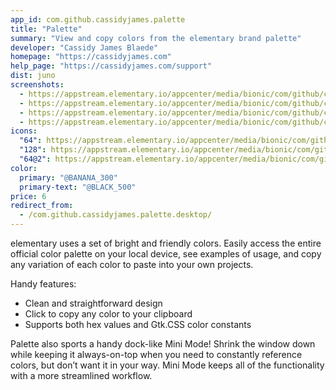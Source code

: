 ```yaml
---
app_id: com.github.cassidyjames.palette
title: "Palette"
summary: "View and copy colors from the elementary brand palette"
developer: "Cassidy James Blaede"
homepage: "https://cassidyjames.com"
help_page: "https://cassidyjames.com/support"
dist: juno
screenshots:
  - https://appstream.elementary.io/appcenter/media/bionic/com/github/cassidyjames.palette/E8BF336542626530D6B986A0DEA52205/screenshots/image-1_orig.png
  - https://appstream.elementary.io/appcenter/media/bionic/com/github/cassidyjames.palette/E8BF336542626530D6B986A0DEA52205/screenshots/image-2_orig.png
  - https://appstream.elementary.io/appcenter/media/bionic/com/github/cassidyjames.palette/E8BF336542626530D6B986A0DEA52205/screenshots/image-3_orig.png
  - https://appstream.elementary.io/appcenter/media/bionic/com/github/cassidyjames.palette/E8BF336542626530D6B986A0DEA52205/screenshots/image-4_orig.png
icons:
  "64": https://appstream.elementary.io/appcenter/media/bionic/com/github/cassidyjames.palette/E8BF336542626530D6B986A0DEA52205/icons/64x64/com.github.cassidyjames.palette_com.github.cassidyjames.palette.png
  "128": https://appstream.elementary.io/appcenter/media/bionic/com/github/cassidyjames.palette/E8BF336542626530D6B986A0DEA52205/icons/128x128/com.github.cassidyjames.palette_com.github.cassidyjames.palette.png
  "64@2": https://appstream.elementary.io/appcenter/media/bionic/com/github/cassidyjames.palette/E8BF336542626530D6B986A0DEA52205/icons/64x64@2/com.github.cassidyjames.palette_com.github.cassidyjames.palette.png
color:
  primary: "@BANANA_300"
  primary-text: "@BLACK_500"
price: 6
redirect_from:
  - /com.github.cassidyjames.palette.desktop/
---
```


<p>elementary uses a set of bright and friendly colors. Easily access the entire official color palette on your local device, see examples of usage, and copy any variation of each color to paste into your own projects.</p>
<p>Handy features:</p>
<ul>
  <li>Clean and straightforward design</li>
  <li>Click to copy any color to your clipboard</li>
  <li>Supports both hex values and Gtk.CSS color constants</li>
</ul>
<p>Palette also sports a handy dock-like Mini Mode! Shrink the window down while keeping it always-on-top when you need to constantly reference colors, but don’t want it in your way. Mini Mode keeps all of the functionality with a more streamlined workflow.</p>